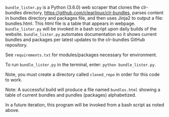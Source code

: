 `bundle_lister.py` is a Python (3.6.0) web scraper that clones the clr-bundles directory, https://github.com/clearlinux/clr-bundles, parses content in bundles directory and packages file,
and then uses Jinja2 to output a file: bundles.html. This html file is a table that appears in webpage. `bundle_lister.py` will be invoked in a bash script upon daily builds of the website. `bundle_lister.py` automates documentation so it shows current bundles and packages per latest updates to the clr-bundles GitHub repository.  

See `requirements.txt` for modules/packages necessary for environment. 

To run `bundle_lister.py` in the terminal, enter: `python bundle_lister.py`.

Note, you must create a directory called `cloned_repo` in order for this code to work.

Note: A successful build will produce a file named `bundles.html` showing a table of current bundles and pundles (packages) alphabetized. 

In a future iteration, this program  will be invoked from a bash script as noted above.  
